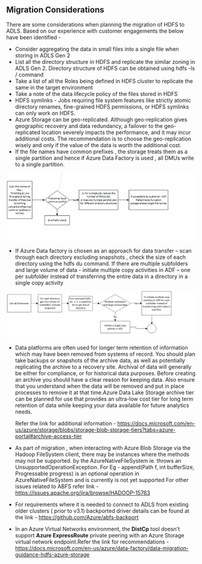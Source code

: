 
## Migration Considerations

There are some considerations when planning the migration of HDFS to ADLS. Based on our experience with customer engagements the below have been identified -

- Consider aggregating the data in small     files into a single file when storing in ADLS Gen 2 
- List all the directory structure in HDFS and replicate the similar zoning in ADLS Gen 2. Directory structure of HDFS can be obtained using hdfs -ls / command
- Take a list of all the Roles being defined in HDFS cluster to replicate the same in the target environment
- Take a note of the data lifecycle policy of the files stored in HDFS 
- HDFS symlinks - Jobs requiring file     system features like strictly atomic directory renames, fine-grained HDFS     permissions, or HDFS symlinks can only work on HDFS.
- Azure Storage can be geo-replicated.     Although geo-replication gives geographic recovery and data redundancy, a     failover to the geo-replicated location severely impacts the performance,     and it may incur additional costs. The recommendation is to choose the     geo-replication wisely and only if the value of the data is worth the     additional cost.
- If the file     names have common prefixes , the storage treats them as a single partition     and hence if Azure Data Factory is used , all     DMUs write to a single partition.

![Diagram  Description automatically generated](../images/clip_image008.jpg)

- If Azure Data factory is     chosen as an approach for data transfer – scan through each directory     excluding snapshots , check the size of each directory using the hdfs du     command. If there are multiple subfolders and large volume of data - initiate multiple copy activities in     ADF – one per subfolder instead of transferring the entire data in a     directory in a single copy activity

![img](../images/hdfs_considerations_ADF_approach.png)


- Data platforms are often used for longer term retention of information which may have been removed from systems of record. You should plan take backups or snapshots of the archive data, as well as potentially replicating the archive to a recovery site. Archival of data will generally be either for compliance, or for historical data purposes. Before creating an archive you should have a clear reason for keeping data. Also ensure that you understand when the data will be removed and put in place processes to remove it at that time.Azure Data Lake Storage archive tier can be planned for use that provides an ultra-low cost tier for long term retention of data while keeping your data available for future analytics needs. 

  Refer the link for additional information - https://docs.microsoft.com/en-us/azure/storage/blobs/storage-blob-storage-tiers?tabs=azure-portal#archive-access-tier
  
- As part of migration , when interacting with Azure Blob Storage via the Hadoop FileSystem client, there may be instances where the methods may not be supported.  by the AzureNativeFileSystem ie. throws an UnsupportedOperationException. For Eg - append(Path f, int bufferSize, Progressable progress) is an optional operation in AzureNativeFileSystem and is currently is not yet supported
For other issues related to ABFS refer link - https://issues.apache.org/jira/browse/HADOOP-15763

- For requirements where it is needed to connect to ADLS from existing older clusters ( prior to v3.1) backported driver details can be found at the link - https://github.com/Azure/abfs-backport

- In an Azure Virtual Networks environment, the **DistCp** tool doesn't support **Azure ExpressRoute** private peering with an Azure Storage virtual network endpoint.Refer the link for recommendations - https://docs.microsoft.com/en-us/azure/data-factory/data-migration-guidance-hdfs-azure-storage
